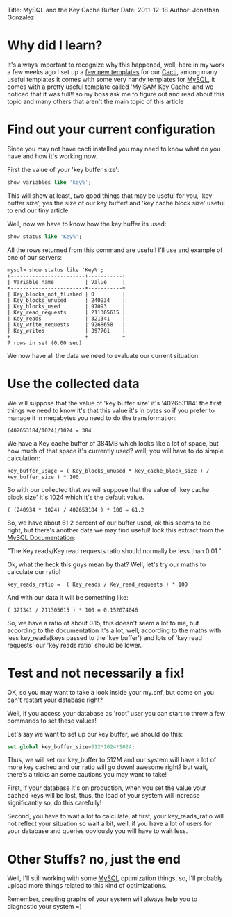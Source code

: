 Title: MySQL and the Key Cache Buffer
Date: 2011-12-18
Author: Jonathan Gonzalez

# Why did I learn?

It's always important to recognize why this happened, well, here in my
work a few weeks ago I set up a [few new templates](http://code.google.com/p/mysql-cacti-templates/) for our [Cacti](http://www.cacti.net/), among
many useful templates it comes with some very handy templates for
[MySQL](http://www.mysql.com), it comes with a pretty useful template called 'MyISAM Key Cache'
and we noticed that it was full!! so my boss ask me to figure out and
read about this topic and many others that aren't the main topic
of this article

# Find out your current configuration

Since you may not have cacti installed you may need to know what do
you have and how it's working now.

First the value of your 'key buffer size':

```sql
show variables like 'key%';
```

This will show at least, two good things that may be useful for you,
'key buffer size', yes the size of our key buffer! and
'key cache block size' useful to end our tiny article

Well, now we have to know how the key buffer its used:

```sql
show status like 'Key%';
```

All the rows returned from this command are useful! I'll use and
example of one of our servers:

```
mysql> show status like 'Key%';
+------------------------+-----------+
| Variable_name          | Value     |
+------------------------+-----------+
| Key_blocks_not_flushed | 0         |
| Key_blocks_unused      | 240934    |
| Key_blocks_used        | 97093     |
| Key_read_requests      | 211305615 |
| Key_reads              | 321341    |
| Key_write_requests     | 9268658   |
| Key_writes             | 397761    |
+------------------------+-----------+
7 rows in set (0.00 sec)
```

We now have all the data we need to evaluate  our current situation.

# Use the collected data

We will suppose that the value of 'key buffer size' it's '402653184'
the first things we need to know it's that this value it's in bytes so
if you prefer to manage it in megabytes you need to do the
transformation:

``(402653184/1024)/1024 = 384``

We have a Key cache buffer of 384MB which looks like a lot of space,
but how much of that space it's currently used? well, you will have to
do simple calculation:

```
key_buffer_usage = ( Key_blocks_unused * key_cache_block_size ) / key_buffer_size ) * 100
```

So with our collected that we will suppose that the value of
'key cache block size' it's 1024 which it's the default value.

```
( (240934 * 1024) / 402653184 ) * 100 = 61.2
```

So, we have about 61.2 percent of our buffer used, ok this seems to be
right, but there's another data we may find useful! look this extract
from the [MySQL Documentation](http://dev.mysql.com/doc/):

"The Key reads/Key read requests ratio should normally be less than
0.01."

Ok, what the heck this guys mean by that? Well, let's try our maths to
calculate our ratio!

```
key_reads_ratio =  ( Key_reads / Key_read_requests ) * 100
```

And with our data it will be something like:

``( 321341 / 211305615 ) * 100 = 0.152074046``

So, we have a ratio of about 0.15, this doesn't seem a lot to me, but
according to the documentation it's a lot, well, according to the
maths with less key_reads(keys passed to the 'key buffer') and lots of
'key read requests' our 'key reads ratio' should be lower.

# Test and not necessarily a fix!

OK, so you may want to take a look inside your my.cnf, but come on you
can't restart your database right?

Well, if you access your database as 'root' user you can start to
throw a few commands to set these values!

Let's say we want to set up our key buffer, we should do this:

```sql
set global key_buffer_size=512*1024*1024;
```

Thus, we will set our key_buffer to 512M and our system will have a
lot of more key cached and our ratio will go down! awesome right? but
wait, there's a tricks an some cautions you may want to take!

First, if your database it's on production, when you set the value
your cached keys will be lost, thus, the load of your system will
increase significantly so, do this carefully!

Second, you have to wait a lot to calculate, at first, your
key_reads_ratio will not reflect your situation so wait a bit, well,
if you have a lot of users for your database and queries obviously you
will have to wait less.

# Other Stuffs? no, just the end

Well, I'll still working with some [MySQL](http://www.mysql.com]) optimization things, so, I'll
probably upload more things related to this kind of optimizations.

Remember, creating graphs of your system will always help you to
diagnostic your system =)
